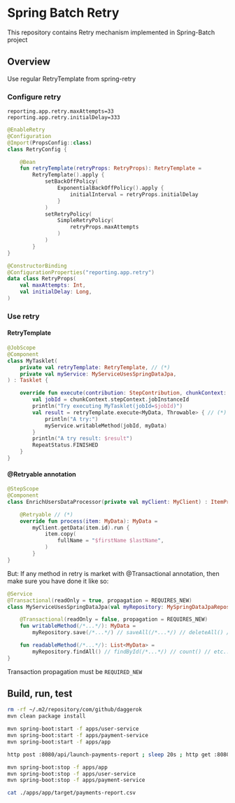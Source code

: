 # Spring Batch Retry
This repository contains Retry mechanism implemented in Spring-Batch project

## Overview
Use regular RetryTemplate from spring-retry

### Configure retry

```properties
reporting.app.retry.maxAttempts=33
reporting.app.retry.initialDelay=333
```

```kotlin
@EnableRetry
@Configuration
@Import(PropsConfig::class)
class RetryConfig {

    @Bean
    fun retryTemplate(retryProps: RetryProps): RetryTemplate =
        RetryTemplate().apply {
            setBackOffPolicy(
                ExponentialBackOffPolicy().apply {
                    initialInterval = retryProps.initialDelay
                }
            )
            setRetryPolicy(
                SimpleRetryPolicy(
                    retryProps.maxAttempts
                )
            )
        }
}

@ConstructorBinding
@ConfigurationProperties("reporting.app.retry")
data class RetryProps(
    val maxAttempts: Int,
    val initialDelay: Long,
)
```

### Use retry

#### RetryTemplate

```kotlin
@JobScope
@Component
class MyTasklet(
    private val retryTemplate: RetryTemplate, // (*)
    private val myService: MyServiceUsesSpringDataJpa,
) : Tasklet {

    override fun execute(contribution: StepContribution, chunkContext: ChunkContext): RepeatStatus? = run {
        val jobId = chunkContext.stepContext.jobInstanceId
        println("Try executing MyTasklet(jobId=$jobId)")
        val result = retryTemplate.execute<MyData, Throwable> { // (*)
            println("A try:")
            myService.writableMethod(jobId, myData)
        }
        println("A try result: $result")
        RepeatStatus.FINISHED
    }
}
```

#### @Retryable annotation

```kotlin
@StepScope
@Component
class EnrichUsersDataProcessor(private val myClient: MyClient) : ItemProcessor<MyData, MyData> {

    @Retryable // (*)
    override fun process(item: MyData): MyData =
        myClient.getData(item.id).run {
            item.copy(
                fullName = "$firstName $lastName",
            )
        }
}
```

But:
If any method in retry is market with @Transactional
annotation, then make sure you have done it like so:

```kotlin
@Service
@Transactional(readOnly = true, propagation = REQUIRES_NEW)
class MyServiceUsesSpringDataJpa(val myRepository: MySpringDataJpaRepository) {

    @Transactional(readOnly = false, propagation = REQUIRES_NEW)
    fun writableMethod(/*...*/): MyData =
        myRepository.save(/*...*/) // saveAll(/*...*/) // deleteAll() // etc...

    fun readableMethod(/*...*/): List<MyData> =
        myRepository.findAll() // findById(/*...*/) // count() // etc...
}
```

Transaction propagation must be `REQUIRED_NEW`

## Build, run, test

```bash
rm -rf ~/.m2/repository/com/github/daggerok
mvn clean package install

mvn spring-boot:start -f apps/user-service
mvn spring-boot:start -f apps/payment-service
mvn spring-boot:start -f apps/app

http post :8080/api/launch-payments-report ; sleep 20s ; http get :8080/api

mvn spring-boot:stop -f apps/app
mvn spring-boot:stop -f apps/user-service
mvn spring-boot:stop -f apps/payment-service

cat ./apps/app/target/payments-report.csv
```

<!--

```bash
cd spring-batch-retry ; ./mvnw -f docker -P down ; ./mvnw -f docker -P up
rm -rf ~/.m2/repository/com/github/daggerok/batch ; ./mvnw clean install
./mvnw -f apps/app spring-boot:run
./mvnw -f docker -P down
```

```bash
cd spring-batch-retry ; ./mvnw clean test
```

### Reference Documentation

For further reference, please consider the following sections:

* [Official Apache Maven documentation](https://maven.apache.org/guides/index.html)
* [Spring Boot Maven Plugin Reference Guide](https://docs.spring.io/spring-boot/docs/2.5.5/maven-plugin/reference/html/)
* [Create an OCI image](https://docs.spring.io/spring-boot/docs/2.5.5/maven-plugin/reference/html/#build-image)
* [Spring Batch](https://docs.spring.io/spring-boot/docs/2.5.5/reference/htmlsingle/#howto-batch-applications)

### Guides

The following guides illustrate how to use some features concretely:

* [Creating a Batch Service](https://spring.io/guides/gs/batch-processing/)

-->
